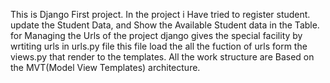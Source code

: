 This is Django First project. In the project i Have tried to register student. update the Student Data, and Show the Available Student data in the Table.
for Managing the Urls of the project django gives the special facility by wrtiting urls in urls.py file this file load the all the fuction of urls form the views.py that render to the templates.
All the work structure are Based on the MVT(Model View Templates) architecture.
